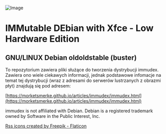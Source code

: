 ![Image](https://i.ibb.co/NxtyJ3T/immudex2.png)

# IMMutable DEbian with Xfce - Low Hardware Edition

## GNU/LINUX Debian oldoldstable (buster)

To repozytorium zawiera pliki służące do tworzenia dystrybucji immudex.
Zawiera ono wiele ciekawych informacji, jednak podstawowe infomacje na temat 
tej dystrybucji (wraz z adresami do serwerów lustrzanych z obrazmi płyt)
znajdują się pod adresem:

[https://morketsmerke.github.io/articles/immudex/immudex.html](https://morketsmerke.github.io/articles/immudex/immudex.html)


immudex is not affiliated with Debian. Debian is a registered trademark owned 
by Software in the Public Interest, Inc.

[Rss icons created by Freepik - Flaticon](https://www.flaticon.com/free-icons/rss)
 
